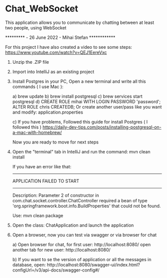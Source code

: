 # Chat_WebSocket
This application allows you to communicate by chatting between at least two people, using WebSocket




********* -  26 June 2022 -  Mihai Stefan ************

For this project I have also created a video to see some steps:
https://www.youtube.com/watch?v=QEJ1EereVxc



1) Unzip the .ZIP file

2) Import into IntelliJ as an existing project

3) Install Postgres in your PC, Open a new terminal and write all this commands ( I use Mac ):

   a) brew update
   b) brew install postgresql
   c) brew services start postgresql
   d) CREATE ROLE mihai WITH LOGIN PASSWORD 'password';
      ALTER ROLE chris CREATEDB;
      Or create another user/pass like you want and modify: application.properties

   c) If you have problems, Followed this guide for install Postgres  ( I followed this )
       https://daily-dev-tips.com/posts/installing-postgresql-on-a-mac-with-homebrew/

    Now you are ready to move for next steps


3) Open the "terminal" tab in IntelliJ and run the command:
     mvn clean install
     
     
     If you have an error like that:

      ***************************
      APPLICATION FAILED TO START
      ***************************
      Description:
      Parameter 2 of constructor in com.chat.socket.controller.ChatController required a bean of type 
      'org.springframework.boot.info.BuildProperties' that could not be found.

      Use:
      mvn clean package
      

5) Open the class: ChatApplication and launch the application

6) Open a browser, now you can test via swagger or via browser for chat

    a) Open browser for chat, for first user: http://localhost:8080/
       open another tab for new user: http://localhost:8080/

    b) If you want to se the version of application or all the messages in database, open:
      http://localhost:8080/swagger-ui/index.html?configUrl=/v3/api-docs/swagger-config#/



